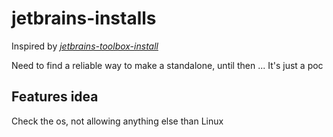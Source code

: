 # jetbrains-installs

Inspired by [_jetbrains-toolbox-install_](https://github.com/nagygergo/jetbrains-toolbox-install)

Need to find a reliable way to make a standalone, until then ... It's just a poc

## Features idea

Check the os, not allowing anything else than Linux
